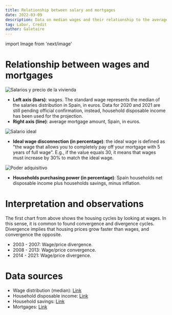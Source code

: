 ```yaml
---
title: Relationship between salary and mortgages
date: 2022-03-09
description: Data on median wages and their relationship to the average mortgage amount. This comparison shows whether there is a wage disconnect.
tag: Labor, Credit
author: Galetaire
---
```


import Image from 'next/image'

# Relationship between wages and mortgages

![Salarios y precio de la vivienda](/images/sou.png)

- **Left axis (bars)**: wages. The standard wage represents the median of the salaries distribution in Spain, in euros. Data for 2020 and 2021 are still pending official confirmation, instead, household disposable income has been used for the projection.
- **Right axis (line)**: average mortgage amount, Spain, in euros.

![Salario ideal](/images/souideal.png)

- **Ideal wage disconnection (in percentage)**: the ideal wage is defined as "the wage that allows you to completely pay off your mortgage with 5 years of full wage". E.g., if the value equals 30, it means that wages must increase by 30% to match the ideal wage.

![Poder adquisitivo](/images/purchasing.png)

- **Households purchasing power (in percentage)**: Spain households net disposable income plus households savings, minus inflation.

# Interpretation and observations

The first chart from above shows the housing cycles by looking at wages. In this sense, it is common to found convergence and divergence cycles. Divergence implies that housing prices grow faster than wages, and convergence the opposite.

- 2003 - 2007: Wage/price divergence.
- 2008 - 2013: Wage/price convergence.
- 2014 - 2021: Wage/price divergence.

# Data sources

- Wage distribution (median): [Link](https://www.ine.es/jaxiT3/Tabla.htm?t=28191)
- Household disposable income: [Link](https://www.ine.es/jaxiT3/Tabla.htm?t=30906)
- Household savings: [Link](https://www.ine.es/jaxiT3/Tabla.htm?t=30906)
- Mortgages: [Link](https://www.ine.es/dyngs/INEbase/es/operacion.htm?c=Estadistica_C&cid=1254736170236&menu=resultados&idp=1254735576757#!tabs-1254736158259)
